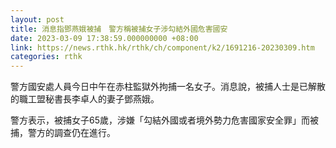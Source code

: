 ```yaml
---
layout: post
title: 消息指鄧燕娥被捕　警方稱被捕女子涉勾結外國危害國安
date: 2023-03-09 17:38:59.000000000 +08:00
link: https://news.rthk.hk/rthk/ch/component/k2/1691216-20230309.htm
categories: rthk
---
```


警方國安處人員今日中午在赤柱監獄外拘捕一名女子。消息說，被捕人士是已解散的職工盟秘書長李卓人的妻子鄧燕娥。 

警方表示，被捕女子65歲，涉嫌「勾結外國或者境外勢力危害國家安全罪」而被捕，警方的調查仍在進行。
